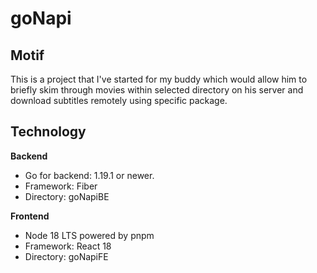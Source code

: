 # goNapi

## Motif

This is a project that I've started for my buddy which would allow him to briefly skim through movies within selected directory on his server and download subtitles remotely using specific package.

## Technology

**Backend**
- Go for backend: 1.19.1 or newer.
- Framework: Fiber
- Directory: goNapiBE

**Frontend**
- Node 18 LTS powered by pnpm
- Framework: React 18
- Directory: goNapiFE



